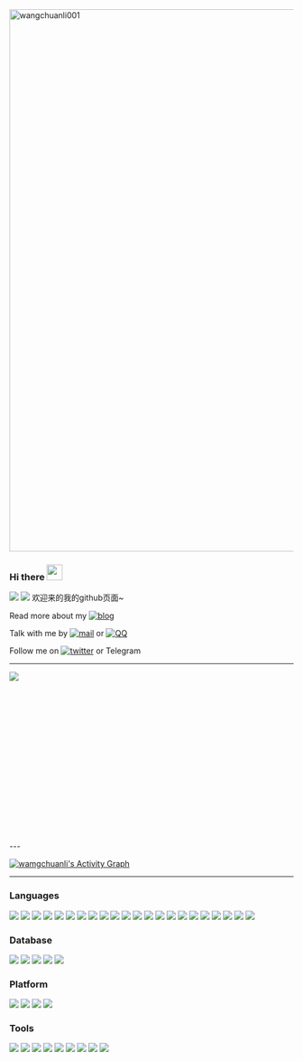 
<div>
<a href="https://github.com/wangchuanli001">
  <img style="width:100vw;" src="https://cdn.jsdelivr.net/gh/wangchuanli001/cdn/sources/20200603151246_srxkn.gif" alt="wangchuanli001"/>
  </a>
</div>

### Hi there <img src="https://media.giphy.com/media/hvRJCLFzcasrR4ia7z/giphy.gif" width="28">
![]( https://visitor-badge.glitch.me/badge?page_id=wangchuanli001)
![](https://komarev.com/ghpvc/?username=wangchuanli001)
欢迎来的我的github页面~

Read more about my [![blog](https://img.shields.io/badge/-Blog-21759B?style=flat-square&logo=wordpress&logoColor=white)](https://wangchuanli001.github.io/)

Talk with me by [![mail](https://img.shields.io/badge/-Email-D14836?style=flat-square&logo=gmail&logoColor=white)](email://wangchaunli_@hotmail.com) or [![QQ](https://img.shields.io/badge/QQ-faaf08?style=flat-square&logo=tencent-qq&logoColor=000000)](http://wpa.qq.com/msgrd?v=3&uin=978252321&site=qq&menu=yes)

Follow me on [![twitter](https://img.shields.io/badge/-Twitter-1DA1F2?style=flat-square&logo=twitter&logoColor=white)](https://twitter.com/wangchaunli)  or Telegram

----
<div style="height:300px;">
<!--   <div>
    <a href="https://github.com/wangchuanli001">
    <img  src="https://github-readme-stats.vercel.app/api/top-langs/?username=anuraghazra&hide=html,css&layout=compact&locale=en"/>
    </a>
  </div> -->
  <div>
    <a href="https://github.com/wangchuanli001">
    <img  src="https://github-readme-stats.vercel.app/api?username=wangchuanli001&count_private=true&show_icons=true&theme=&locale=en"/>
    </a>
  </div>
</div>
---

<a href="https://github.com/ashutosh00710/github-readme-activity-graph"><img alt="wamgchuanli's Activity Graph" src="https://denvercoder1-activity-graph.herokuapp.com/graph/?username=wangchuanli001&bg_color=1F222E&color=F8D866&line=F85D7F&point=FFFFFF&hide_border=true" /></a>

---
### Languages
[![](https://img.shields.io/badge/-HTML5-E34F26?&logo=html5&logoColor=white)](https://html.spec.whatwg.org/)
[![](https://img.shields.io/badge/-CSS3-1572B6?&logo=css3&logoColor=white)](https://www.w3.org/Style/CSS/)
[![](https://img.shields.io/badge/Bootstrap-7952B3.svg?logo=bootstrap&logoColor=white)]()
[![](https://img.shields.io/badge/-JAVASCRIPT-ead41c?&logo=javascript&logoColor=black)](https://developer.mozilla.org/en-US/docs/Web/JavaScript)
[![](https://img.shields.io/badge/-Node.js-43853d?&logo=node.js&logoColor=ffffff)](https://nodejs.org/)
[![](https://img.shields.io/badge/Bash-121011.svg?logo=gnu-bash&logoColor=white)]()
[![](https://custom-icon-badges.herokuapp.com/badge/C-03599C.svg?logo=c-in-hexagon&logoColor=white)]()
[![](https://custom-icon-badges.herokuapp.com/badge/C++-9C033A.svg?logo=cpp2&logoColor=white)]()
[![](https://custom-icon-badges.herokuapp.com/badge/C%23-68217A.svg?logo=cs2&logoColor=white)]()
[![](https://img.shields.io/badge/CSS-1572B6.svg?logo=css3&logoColor=white)]()
[![](https://img.shields.io/badge/HTML-E34F26.svg?logo=html5&logoColor=white)]()
[![](https://img.shields.io/badge/Java-007396.svg?logo=java&logoColor=white)]()
[![](https://img.shields.io/badge/JavaScript-F7DF1E.svg?logo=javascript&logoColor=black)]()
[![](https://img.shields.io/badge/Markdown-000000.svg?logo=markdown&logoColor=white)]()
[![](https://img.shields.io/badge/Node.js-43853D.svg?logo=node.js&logoColor=white)]()
[![](https://img.shields.io/badge/PHP-777BB4.svg?logo=php&logoColor=white)]()
[![](https://img.shields.io/badge/Python-14354C.svg?logo=python&logoColor=white)]()
[![](https://img.shields.io/badge/R-276DC3.svg?logo=r&logoColor=white)]()
[![](https://img.shields.io/badge/Scratch-4D97FF.svg?logo=scratch&logoColor=white)]()
[![](https://custom-icon-badges.herokuapp.com/badge/SQL-025E8C.svg?logo=database&logoColor=white)]()
[![](https://img.shields.io/badge/SVG%2BXML-e0982c.svg?logo=svg&logoColor=white)]()
[![](https://img.shields.io/badge/TensorFlow-FF6F00.svg?logo=TensorFlow&logoColor=white)]()
### Database
[![](https://img.shields.io/badge/MongoDB-4ea94b.svg?logo=mongodb&logoColor=white)]()
[![](https://img.shields.io/badge/MySQL-00f.svg?logo=mysql&logoColor=white)]()
[![](https://img.shields.io/badge/Oracle-F00000.svg?logo=oracle&logoColor=white)]()
[![](https://img.shields.io/badge/PostgreSQL-316192.svg?logo=postgresql&logoColor=white)]()
[![](https://img.shields.io/badge/SQLite-07405e.svg?logo=sqlite&logoColor=white)]()
### Platform 
[![](https://img.shields.io/badge/Arch%20Linux-1793D1.svg?logo=arch-linux&logoColor=white)]()
[![](https://img.shields.io/badge/Windows-10-2376bc?style=flat-square&logo=windows&logoColor=ffffff)](https://www.microsoft.com/windows/get-windows-10)
[![](https://img.shields.io/badge/Wordpress-21759B?logo=wordpress&logoColor=white)]()
[![](https://img.shields.io/badge/Android-3DDC84?logo=android&logoColor=white)]()
### Tools
[![](https://img.shields.io/badge/Visual%20Studio%20Code-0078d7.svg?logo=visual-studio-code&logoColor=white)]()
[![](https://img.shields.io/badge/Android%20Studio-008678.svg?logo=android-studio&logoColor=white)]()
[![](https://img.shields.io/badge/-NPM-cb3837?&logo=npm&logoColor=white)](https://npmjs.com/)
[![](https://img.shields.io/badge/-Git-f05032?&logo=git&logoColor=white)](https://git-scm.com/)
[![](https://img.shields.io/badge/GitHub%20Pages-327FC7.svg?logo=github&logoColor=white)]()
[![](https://img.shields.io/badge/Adobe-FF0000.svg?logo=adobe&logoColor=white)]()
[![](https://img.shields.io/badge/-OBS%20Studio-302E31?logo=obs-studio&logoColor=white)]()
[![](https://img.shields.io/badge/Postman-FF6C37?logo=postman&logoColor=white)]()
[![](https://img.shields.io/badge/-Stack%20Overflow-FE7A16?logo=stack-overflow&logoColor=white)]()

